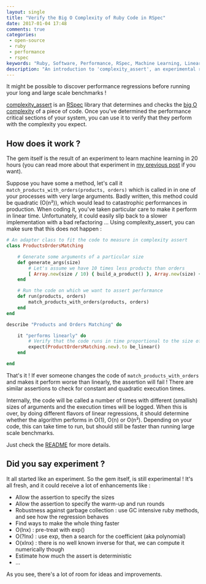 ```yaml
---
layout: single
title: "Verify the Big O Complexity of Ruby Code in RSpec"
date: 2017-01-04 17:48
comments: true
categories:
 - open-source
 - ruby
 - performance
 - rspec
keywords: "Ruby, Software, Performance, RSpec, Machine Learning, Linear Regression, Ruby Gem, Programming, Open Source"
description: "An introduction to 'complexity_assert', an experimental ruby open source unit testing gem that I wrote, which uses linear regression asserts the complexity of an algorithm"
---
```

It might be possible to discover performance regressions before running your long and large scale benchmarks !

[complexity_assert](https://github.com/philou/complexity-assert) is an [RSpec](http://rspec.info/) library that determines and checks the [big O complexity](http://bigocheatsheet.com/) of a piece of code. Once you've determined the performance critical sections of your system, you can use it to verify that they perform with the complexity you expect.

## How does it work ?

The gem itself is the result of an experiment to learn machine learning in 20 hours (you can read more about that experiment in [my previous post](/how-i-got-my-feet-wet-with-machine-learning-with-the-first-20-hours/) if you want).

Suppose you have some a method, let's call it `match_products_with_orders(products, orders)` which is called in in one of your processes with very large arguments. Badly written, this method could be quadratic (O(n²)), which would lead to catastrophic performances in production. When coding it, you've taken particular care to make it perform in linear time. Unfortunately, it could easily slip back to a slower implementation with a bad refactoring ... Using complexity_assert, you can make sure that this does not happen :

``` ruby
# An adapter class to fit the code to measure in complexity assert
class ProductsOrdersMatching

    # Generate some arguments of a particular size
    def generate_args(size)
        # Let's assume we have 10 times less products than orders
        [ Array.new(size / 10) { build_a_product() }, Array.new(size) { build_an_order() } ]
    end

    # Run the code on which we want to assert performance
    def run(products, orders)
        match_products_with_orders(products, orders)
    end
end

describe "Products and Orders Matching" do

    it "performs linearly" do
        # Verify that the code runs in time proportional to the size of its arguments
        expect(ProductOrdersMatching.new).to be_linear()
    end

end
```

That's it ! If ever someone changes the code of `match_products_with_orders` and makes it perform worse than linearly, the assertion will fail ! There are similar assertions to check for constant and quadratic execution times.

Internally, the code will be called a number of times with different (smallish) sizes of arguments and the execution times will be logged. When this is over, by doing different flavors of linear regressions, it should determine whether the algorithm performs in O(1), O(n) or O(n²). Depending on your code, this can take time to run, but should still be faster than running large scale benchmarks.

Just check the [README](https://github.com/philou/complexity-assert/blob/master/README.md) for more details.

## Did you say experiment ?

It all started like an experiment. So the gem itself, is still experimental ! It's all fresh, and it could receive a lot of enhancements like :

* Allow the assertion to specify the sizes
* Allow the assertion to specify the warm-up and run rounds
* Robustness against garbage collection : use GC intensive ruby methods, and see how the regression behaves
* Find ways to make the whole thing faster
* O(lnx) : pre-treat with exp()
* O(?lnx) : use exp, then a search for the coefficient (aka polynomial)
* O(xlnx) : there is no well known inverse for that, we can compute it numerically though
* Estimate how much the assert is deterministic
* ...

As you see, there's a lot of room for ideas and improvements.
